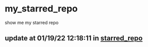 # my_starred_repo
show me my starred repo

update at 01/19/22 12:18:11 in [starred_repo](./index.html)
---

